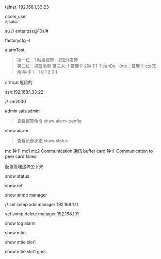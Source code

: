 telnet :192.168.1.33:23


ccom_user     
zjsaisi   

su // enter
zss@10s!#

factorycfg -l

alarmTest
> 第一位：1 触发报警，2取消报警   
> 第二位：报警类型 
> 第三未: 1 管理卡 2钟卡1 ？canDo  （mc：管理卡 cc(冗余)钟卡 ）
1 0 1
2 0 1


critical 危险的


ssh:192.168.1.33:22

// sm2000
 
admin 
saisiadmin

>查看报警命令
show alarm-config

show alarm

>查看设备状态
show status





mc 钟卡  mc1 mc2 
Communication 通讯
buffer card 钟卡
Communication to peer card failed 



配置管理这块坐下来





show status 

show ref




show snmp manager


// set snmp add manager 192.168.1.11

   set snmp delete manager 192.168.1.11

<!-- Engine ID -->


show log alarm




show mtie  


show mtie  slot1


show mtie  slot1 gnss 